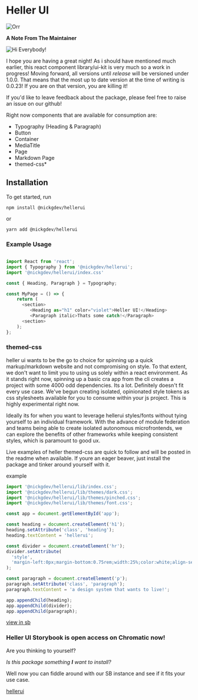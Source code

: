 # Heller UI

![Orr](https://d3d00swyhr67nd.cloudfront.net/w944h944/collection/IWM/IWM/IWM_IWM_16784_5-001.jpg)

**A Note From The Maintainer**

![Hi Everybody!](https://c.tenor.com/ny2kroyiSI4AAAAC/hi-everybody-simpsons.gif)

I hope you are having a great night! As i should have mentioned much earlier, this react component library/ui-kit is very much so a work in progress! Moving forward, all versions until _release_ will be versioned under 1.0.0. That means that the most up to date version at the time of writing is 0.0.23! If you are on that version, you are killing it!

If you'd like to leave feedback about the package, please feel free to raise an issue on our github!

Right now components that are available for consumption are:

- Typography (Heading & Paragraph)
- Button
- Container
- MediaTitle
- Page
- Markdown Page
- themed-css\*

## Installation

To get started, run

`npm install @nickgdev/hellerui`

or

`yarn add @nickgdev/hellerui`

### Example Usage

```typescript

import React from 'react';
import { Typography } from '@nickgdev/hellerui';
import '@nickgdev/hellerui/index.css'

const { Heading, Paragraph } = Typography;

const MyPage = () => {
    return (
      <section>
         <Heading as="h1" color="violet">Heller UI!</Heading>
         <Paragraph italic>Thats some catch!</Paragraph>
      <section>
    );
};

```

### themed-css

heller ui wants to be the go to choice for spinning up a quick markup/markdown website and not compromising on style. To that extent, we don't want to limit you to using us solely within a react environment. As it stands right now, spinning up a basic cra app from the cli creates a project with some 4000 odd dependencies. Its a lot. Definitely doesn't fit every use case. We've begun creating isolated, opinionated style tokens as css stylesheets available for you to consume within your js project. This is highly experimental right now.

Ideally its for when you want to leverage hellerui styles/fonts without tying yourself to an individual framework. With the advance of module federation and teams being able to create isolated autonomous microfrontends, we can explore the benefits of other frameworks while keeping consistent styles, which is paramount to good ux.

Live examples of heller themed-css are quick to follow and will be posted in the readme when available. If youre an eager beaver, just install the package and tinker around yourself with it.

example

```jsx
import '@nickgdev/hellerui/lib/index.css';
import '@nickgdev/hellerui/lib/themes/dark.css';
import '@nickgdev/hellerui/lib/themes/pinched.css';
import '@nickgdev/hellerui/lib/themes/font.css';

const app = document.getElementById('app');

const heading = document.createElement('h1');
heading.setAttribute('class', 'heading');
heading.textContent = 'hellerui';

const divider = document.createElement('hr');
divider.setAttribute(
  'style',
  'margin-left:0px;margin-bottom:0.75rem;width:25%;color:white;align-self:start;'
);

const paragraph = document.createElement('p');
paragraph.setAttribute('class', 'paragraph');
paragraph.textContent = 'a design system that wants to live!';

app.appendChild(heading);
app.appendChild(divider);
app.appendChild(paragraph);
```

[view in sb](https://615213bb7c9f60003aa5ec0d-zfgscvhzxt.chromatic.com/?path=/docs/themed-css-dark-page--dark-page)

### Heller UI Storybook is open access on Chromatic now!

Are you thinking to yourself?

_Is this package something **I** want to install?_

Well now you can fiddle around with our SB instance and see if it fits your use case.

[hellerui](https://615213bb7c9f60003aa5ec0d-zfgscvhzxt.chromatic.com/?path=/story/button--default)
